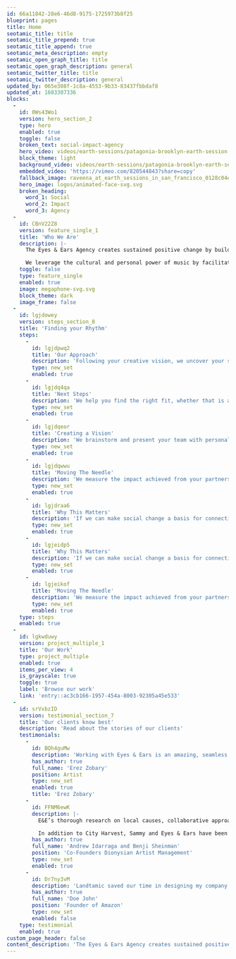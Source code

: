 ```yaml
---
id: 66a11842-28e6-46d8-9175-1725973b8f25
blueprint: pages
title: Home
seotamic_title: title
seotamic_title_prepend: true
seotamic_title_append: true
seotamic_meta_description: empty
seotamic_open_graph_title: title
seotamic_open_graph_description: general
seotamic_twitter_title: title
seotamic_twitter_description: general
updated_by: 065e308f-1c8a-4553-9b33-83437fbbdaf8
updated_at: 1683307336
blocks:
  -
    id: 0Ws43Wo1
    version: hero_section_2
    type: hero
    enabled: true
    toggle: false
    broken_text: social-impact-agency
    hero_video: videos/earth-sessions/patagonia-brooklyn-earth-session-sizzle-reel.mov
    block_theme: light
    background_video: videos/earth-sessions/patagonia-brooklyn-earth-session-sizzle-reel.mov
    embedded_video: 'https://vimeo.com/820544843?share=copy'
    fallback_image: raveena_at_earth_sessions_in_san_francisco_0128c04e24.webp
    hero_image: logos/animated-face-svg.svg
    broken_heading:
      word_1: Social
      word_2: Impact
      word_3: Agency
  -
    id: CBnV22Z8
    version: feature_single_1
    title: 'Who We Are'
    description: |-
      The Eyes & Ears Agency creates sustained positive change by building a bridge between the music industry and impactful nonprofit organizations.

      We leverage the cultural and personal power of music by facilitating authentic cause-based partnerships to increase collective awareness, shift behaviors, and spark activism within audiences in support of social and environmental causes.
    toggle: false
    type: feature_single
    enabled: true
    image: megaphone-svg.svg
    block_theme: dark
    image_frame: false
  -
    id: lgjdowey
    version: steps_section_8
    title: 'Finding your Rhythm'
    steps:
      -
        id: lgjdpwq2
        title: 'Our Approach'
        description: 'Following your creative vision, we uncover your social impact motive and create unique offerings to support your goals. We manage every aspect of the partnership so you can focus on your mission and work.'
        type: new_set
        enabled: true
      -
        id: lgjdq4qa
        title: 'Next Steps'
        description: 'We help you find the right fit, whether that is an aligned musician or nonprofit organization; we facilitate a sustained connection.'
        type: new_set
        enabled: true
      -
        id: lgjdqeor
        title: 'Creating a Vision'
        description: 'We brainstorm and present your team with personalized partnership ideas until we find what feels authentic for you.'
        type: new_set
        enabled: true
      -
        id: lgjdqwwu
        title: 'Moving The Needle'
        description: 'We measure the impact achieved from your partnership including reach, overall audience experience, educational information disseminated, and funds raised.'
        type: new_set
        enabled: true
      -
        id: lgjdraa6
        title: 'Why This Matters'
        description: 'If we can make social change a basis for connection between audiences and artists, the possibilities for positive revolution are endless.'
        type: new_set
        enabled: true
      -
        id: lgjeidp5
        title: 'Why This Matters'
        description: 'If we can make social change a basis for connection between audiences and artists, the possibilities for positive revolution are endless.'
        type: new_set
        enabled: true
      -
        id: lgjeikof
        title: 'Moving The Needle'
        description: 'We measure the impact achieved from your partnership including reach, overall audience experience, educational information disseminated, and funds raised.'
        type: new_set
        enabled: true
    type: steps
    enabled: true
  -
    id: lgkwduwy
    version: project_multiple_1
    title: 'Our Work'
    type: project_multiple
    enabled: true
    items_per_view: 4
    is_grayscale: true
    toggle: true
    label: 'Browse our work'
    link: 'entry::ac3cb166-1957-454a-8003-92305a45e533'
  -
    id: srVxbzID
    version: testimonial_section_7
    title: 'Our clients know best'
    description: 'Read about the stories of our clients'
    testimonials:
      -
        id: BQh4guMw
        description: 'Working with Eyes & Ears is an amazing, seamless, meaningful & impactful experience as an artist. Sammy communicates ideas in a fresh, inclusive way & really pushes artists to think beyond the music and get more involved in their communities.'
        has_author: true
        full_name: 'Erez Zobary'
        position: Artist
        type: new_set
        enabled: true
        title: 'Erez Zobary'
      -
        id: FFNM6ewK
        description: |-
          E&E’s thorough research on local causes, collaborative approach with Charlie, and swift execution of the event took away any stress surrounding the campaign and allowed us to focus on creating a meaningful experience for Charlie’s fans while also making a sizable donation to City Harvest.

          In addition to City Harvest, Sammy and Eyes & Ears have been instrumental in Charlie’s partnership(s) with Leah Thomas and the Intersectional Environmentalist movement. Her focus, organization, and motivation guided each of these activations - and we’re excited to continue collaborating!
        has_author: true
        full_name: 'Andrew Idarraga and Benji Sheinman'
        position: 'Co-Founders Dionysian Artist Management'
        type: new_set
        enabled: true
      -
        id: Dr7ny3vM
        description: 'Landtamic saved our time in designing my company page.'
        has_author: true
        full_name: 'Doe John'
        position: 'Founder of Amazon'
        type: new_set
        enabled: false
    type: testimonial
    enabled: true
custom_page_header: false
content_description: 'The Eyes & Ears Agency creates sustained positive change by building a bridge between the music industry and impactful nonprofit organizations.'
---
```

